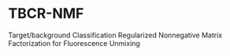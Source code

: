 # TBCR-NMF
 Target/background Classification Regularized Nonnegative Matrix Factorization for Fluorescence Unmixing
